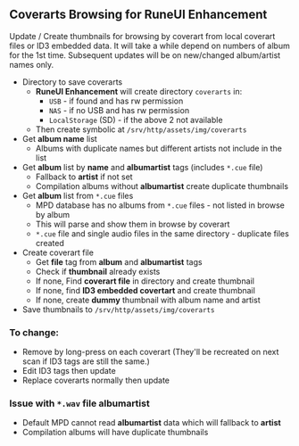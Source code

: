 ## Coverarts Browsing for RuneUI Enhancement

Update / Create thumbnails for browsing by coverart from local coverart files or ID3 embedded data. It will take a while depend on numbers of album for the 1st time. Subsequent updates will be on new/changed album/artist names only.
- Directory to save coverarts
	- **RuneUI Enhancement** will create directory `coverarts` in:
		- `USB` - if found and has rw permission
		- `NAS` - if no USB and has rw permission
		- `LocalStorage` (SD) - if the above 2 not available
	- Then create symbolic at `/srv/http/assets/img/coverarts`
- Get **album name** list
	- Albums with duplicate names but different artists not include in the list
- Get **album** list by **name** and **albumartist** tags (includes `*.cue` file)
	- Fallback to **artist** if not set
	- Compilation albums without **albumartist** create duplicate thumbnails
- Get **album** list from `*.cue` files
	- MPD database has no albums from `*.cue` files - not listed in browse by album
	- This will parse and show them in browse by coverart
	- `*.cue` file and single audio files in the same directory - duplicate files created
- Create coverart file
	- Get **file** tag from **album** and **albumartist** tags
	- Check if **thumbnail** already exists
	- If none, Find **coverart file** in directory and create thumbnail
	- If none, find **ID3 embedded covertart** and create thumbnail
	- If none, create **dummy** thumbnail with album name and artist
- Save thumbnails to `/srv/http/assets/img/coverarts`

### To change:
- Remove by long-press on each coverart (They'll be recreated on next scan if ID3 tags are still the same.)
- Edit ID3 tags then update
- Replace coverarts normally then update

### Issue with `*.wav` file albumartist
- Default MPD cannot read **albumartist** data which will fallback to **artist**
- Compilation albums will have duplicate thumbnails
